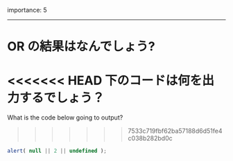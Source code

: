 importance: 5

---

# OR の結果はなんでしょう?

<<<<<<< HEAD
下のコードは何を出力するでしょう？
=======
What is the code below going to output?
>>>>>>> 7533c719fbf62ba57188d6d51fe4c038b282bd0c

```js
alert( null || 2 || undefined );
```
